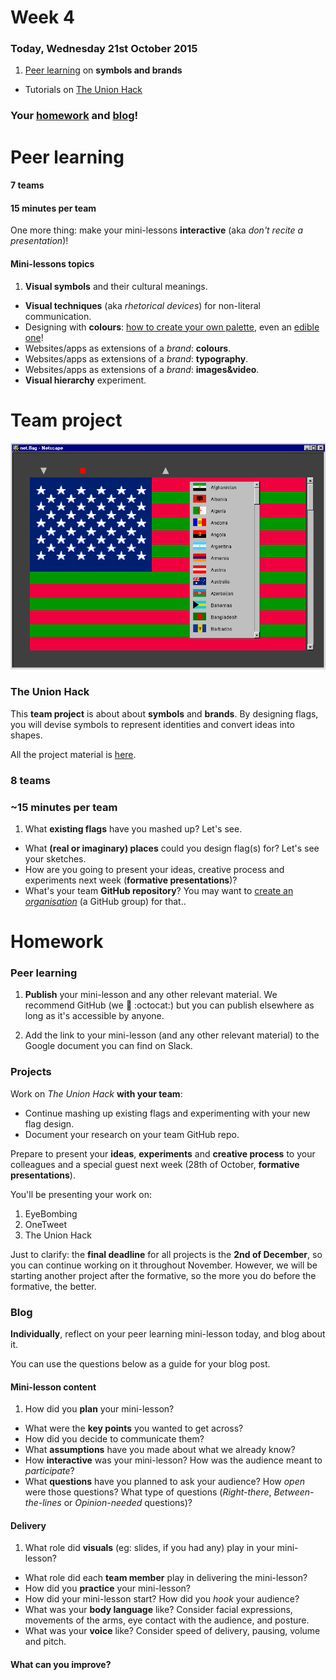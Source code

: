 # Week 4

### Today, Wednesday 21st October 2015

1. [Peer learning](#peer-learning) on **symbols and brands** 
* Tutorials on [The Union Hack](#team-project)

<!--* Workshop: how to present your work-->

### Your [homework](#homework) and [blog](#blog)!


# Peer learning

#### 7 teams

#### 15 minutes per team

One more thing: make your mini-lessons **interactive** (aka *don't recite a presentation*)!

#### Mini-lessons topics

1. **Visual symbols** and their cultural meanings.
* **Visual techniques** (aka *rhetorical devices*) for non-literal communication.
* Designing with **colours**: [how to create your own palette](http://www.smashingmagazine.com/2010/02/color-theory-for-designer-part-3-creating-your-own-color-palettes), even an [edible one](http://idsgn.org/posts/an-edible-color-palette)!
* Websites/apps as extensions of a *brand*: **colours**.
* Websites/apps as extensions of a *brand*: **typography**.
* Websites/apps as extensions of a *brand*: **images&video**.
* **Visual hierarchy** experiment.


# Team project

![](../../projects/union-hack/assets/net-flag.gif)

### The Union Hack 

This **team project** is about about **symbols** and **brands**. By designing flags, you will devise symbols to represent identities and convert ideas into shapes. 

All the project material is [here](../../projects/union-hack).

### 8 teams

### ~15 minutes per team

1. What **existing flags** have you mashed up? Let's see.
* What **(real or imaginary) places** could you design flag(s) for? Let's see your sketches. 
* How are you going to present your ideas, creative process and experiments next week (**formative presentations**)?
* What's your team **GitHub repository**? You may want to [create an *organisation*](https://github.com/organizations/new) (a GitHub group) for that.. 


# Homework

### Peer learning

1. **Publish** your mini-lesson and any other relevant material. We recommend GitHub (we :green_heart: :octocat:) but you can publish elsewhere as long as it's accessible by anyone.

2. Add the link to your mini-lesson (and any other relevant material) to the Google document you can find on Slack.

### Projects 

Work on *The Union Hack* **with your team**:

* Continue mashing up existing flags and experimenting with your new flag design.
* Document your research on your team GitHub repo.

Prepare to present your **ideas**, **experiments** and **creative process** to your colleagues and a special guest next week (28th of October, **formative presentations**).

You'll be presenting your work on:

1. EyeBombing
2. OneTweet
3. The Union Hack

Just to clarify: the **final deadline** for all projects is the **2nd of December**, so you can continue working on it throughout November. However, we will be starting another project after the formative, so the more you do before the formative, the better.

### Blog 

**Individually**, reflect on your peer learning mini-lesson today, and blog about it.

You can use the questions below as a guide for your blog post.

#### Mini-lesson **content**   
	
1. How did you **plan** your mini-lesson?
* What were the **key points** you wanted to get across?
* How did you decide to communicate them?
* What **assumptions** have you made about what we already know?
* How **interactive** was your mini-lesson? How was the audience meant to *participate*? 
* What **questions** have you planned to ask your audience? How *open* were those questions? What type of questions (*Right-there*, *Between-the-lines* or *Opinion-needed* questions)?
	
#### **Delivery**
	
1. What role did **visuals** (eg: slides, if you had any) play in your mini-lesson?
* What role did each **team member** play in delivering the mini-lesson? 
* How did you **practice** your mini-lesson?
* How did your mini-lesson start? How did you *hook* your audience?
* What was your **body language** like? Consider facial expressions, movements of the arms, eye contact with the audience, and posture.
* What was your **voice** like? Consider speed of delivery, pausing, volume and pitch.

#### What can you **improve**?
